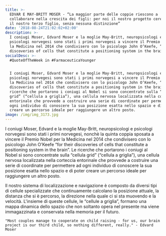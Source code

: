 ```yaml
---
title: >-
  EDVAR E MAY-BRITT MOSER - “La maggior parte delle coppie riescono a
  collaborare nella crescita dei figli: per noi il nostro progetto cerebrale è
  il nostro terzo figlio, senza nessuna distinzione”
date: '2018-08-24T21:02:02+02:00'
description: >-
  I coniugi Moser, Edvard Moser e la moglie May-Britt, neuropsicologi e
  psicologi norvegesi sono stati i primi norvegesi a vincere il Premio Nobel per
  la Medicina nel 2014 che condivisero con lo psicologo John O’Keefe, “for their
  discoveries of cells that constitute a positioning system in the brain”.
socialDesc: >-
  #QuoteOfTheWeek in #FarmaceuticaYounger


  I coniugi Moser, Edvard Moser e la moglie May-Britt, neuropsicologi e
  psicologi norvegesi sono stati i primi norvegesi a vincere il Premio Nobel per
  la Medicina nel 2014 che condivisero con lo psicologo John O’Keefe, “for their
  discoveries of cells that constitute a positioning system in the brain”. Le
  ricerche che portarono i coniugi al Nobel si sono concentrate sulla “cellula
  grid” (“cellula a griglia”), una cellula nervosa localizzata nella corteccia
  entorinale che provvede a costruire una serie di coordinate per permettere a
  ogni individuo di conoscere la sua posizione esatta nello spazio e di poter
  creare un percorso ideale per raggiungere un altro posto.
image: /img/img_3173.jpg
---
```

I coniugi Moser, Edvard e la moglie May-Britt, neuropsicologi e psicologi norvegesi sono stati i primi norvegesi, nonchè la quinta coppia sposata a vincere il Premio Nobel per la Medicina nel 2014 che condivisero con lo psicologo John O’Keefe “for their discoveries of cells that constitute a positioning system in the brain”. Le ricerche che portarono i coniugi al Nobel si sono concentrate sulla “cellula grid” (“cellula a griglia”), una cellula nervosa localizzata nella corteccia entorinale che provvede a costruire una serie di coordinate per permettere ad ogni individuo di conoscere la sua posizione esatta nello spazio e di poter creare un percorso ideale per raggiungere un altro posto.

Il nostro sistema di localizzazione e navigazione è composto da diversi tipi di cellule specializzate che continuamente calcolano la posizione attuale, la distanza che si è percorso, la direzione nella quale ci si sta muovendo e la velocità. L'insieme di queste cellule, le “cellule a griglia”, formano una mappa dinamica dello spazio che non soltanto opera nel presente ma viene immagazzinata e conservata nella memoria per il futuro.

```
"Most couples manage to cooperate on child raising - for us, our brain project is our third child, so nothing different, really." - Edvard Moser
```
